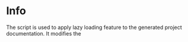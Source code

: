 # Info

The script is used to apply lazy loading feature to the generated project documentation.
It modifies the <script> tags applying an especial attribute to disable loading the scripts on the page initial load.

# Usage

The script is used in publish_docs.cmd script, which is available in the DQOps project root directory.

### How to run

python docs_modifier.py C:\dev\dqoado\site